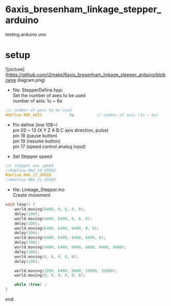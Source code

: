 # 6axis_bresenham_linkage_stepper_arduino
testing arduino uno

# setup

![picture](https://github.com/i2make/6axis_bresenham_linkage_stepper_arduino/blob/wire diagram.png)  

- file: StepperDefine.hpp:  
Set the number of axes to be used  
number of axis: 1u ~ 6u
```cpp
/// number of axes to be used
#define MAX_AXIS            5u          // number of axis (1u ~ 6u)
```

- Pin define (line 108~)  
pin 02 ~ 13 (X Y Z A B C axis direction, pulse)  
pin 18 (pause button)  
pin 19 (resume button)  
pin 17 (speed control analog input)

- Set Stepper speed
```cpp
/// stepper max speed
//#define MAX_20_SPEED
#define MAX_23_SPEED
//#define MAX_32_SPEED
```

- file: Linkage_Stepper.ino  
Create movement
```cpp
void loop() {
    world.moving(6400, 0, 0, 0, 0);
    delay(100);
    world.moving(6400, 6400, 0, 0, 0);
    delay(100);
    world.moving(6400, 6400, 6400, 0, 0);
    delay(100);
    world.moving(6400, 6400, 6400, 6400, 0);
    delay(100);
    world.moving(6400, 6400, 6400, 6400, 6400, 6400);
    delay(100);
    world.moving(0, 0, 0, 0, 0);
    delay(100);

    world.moving(3200, 6400, 9600, 16000, 32000);
    world.moving(0, 0, 0, 0, 0, 0);

    while (true) ;
}
```

end
